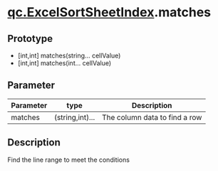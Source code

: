 # [qc.ExcelSortSheetIndex](ExcelSortSheetIndex.md).matches

## Prototype
* [int,int] matches(string... cellValue)
* [int,int] matches(int... cellValue)

## Parameter
| Parameter | type | Description |
| ------------- | ------------- | -------------|
| matches | (string,int)... | The column data to find a row |

## Description
Find the line range to meet the conditions

